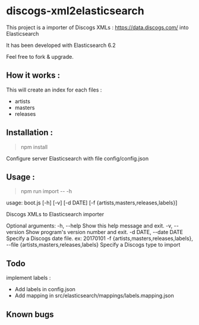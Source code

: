 # discogs-xml2elasticsearch

This project is a importer of Discogs XMLs : https://data.discogs.com/
into Elasticsearch

It has been developed with Elasticsearch 6.2

Feel free to fork & upgrade.

## How it works : 

This will create an index for each files : 

  - artists
  - masters
  - releases

## Installation :

> npm install

Configure server Elasticsearch with file config/config.json

## Usage :

> npm run import -- -h

usage: boot.js [-h] [-v] [-d DATE] [-f {artists,masters,releases,labels}]

Discogs XMLs to Elasticsearch importer

Optional arguments:
  -h, --help            Show this help message and exit.
  -v, --version         Show program's version number and exit.
  -d DATE, --date DATE  Specify a Discogs date file. ex: 20170101
  -f {artists,masters,releases,labels}, --file {artists,masters,releases,labels}
                        Specify a Discogs type to import
                        
## Todo 

implement labels :

 - Add labels in config.json
 - Add mapping in src/elasticsearch/mappings/labels.mapping.json

## Known bugs